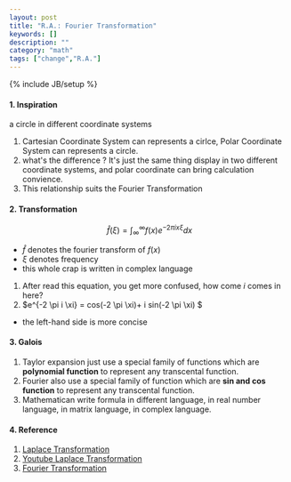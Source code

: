 ```yaml
---
layout: post
title: "R.A.: Fourier Transformation"
keywords: []
description: ""
category: "math"
tags: ["change","R.A."]
---
```

{% include JB/setup %}


#### 1. Inspiration 
a circle in different coordinate systems
1. Cartesian Coordinate System can represents a cirlce, Polar Coordinate System can represents a circle. 
2. what's the difference ? It's just the same thing display in two different coordinate systems, and polar coordinate can bring calculation convience.
3. This relationship suits the Fourier Transformation


#### 2. Transformation

$$
\hat{f}(\xi)=\int_{\infty}^{\infty} f(x) e^{-2 \pi i x \xi} d x
$$

- $\hat{f}$ denotes the fourier transform of $f(x)$
- $\xi$ denotes frequency
- this whole crap is written in complex language

1. After read this equation, you get more confused, how come $i$ comes in here?
2. $e^{-2 \pi i \xi} = cos(-2 \pi  \xi)+ i sin(-2 \pi  \xi) $
- the left-hand side is more concise







#### 3. Galois
1. Taylor expansion just use a special family of functions which are **polynomial
   function** to represent any transcental function.
2. Fourier also use a special family of function which are **sin and cos
   function** to represent any transcental function.
3. Mathematican write formula in different language, in real number language, in
   matrix language, in complex language.


#### 4. Reference
1. [Laplace Transformation](https://www.matongxue.com/madocs/723.html)
2. [Youtube Laplace Transformation](https://www.youtube.com/watch?v=n2y7n6jw5d0)
3. [Fourier Transformation](https://www.youtube.com/watch?v=7ssUImv8e4w)
